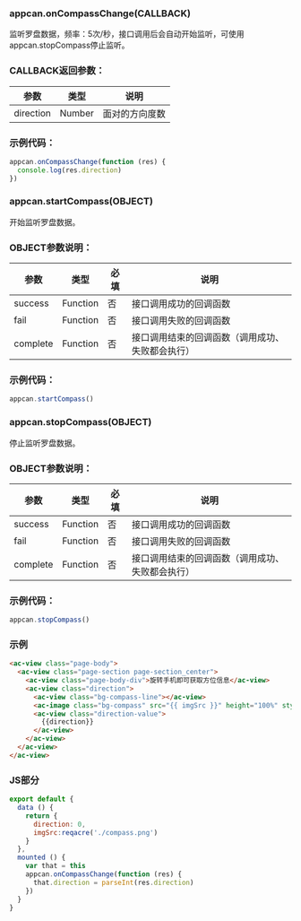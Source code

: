 ### appcan.onCompassChange(CALLBACK)

监听罗盘数据，频率：5次/秒，接口调用后会自动开始监听，可使用appcan.stopCompass停止监听。

### CALLBACK返回参数：

|参数|	类型|	说明|
|---|----|---|
|direction|	Number|	面对的方向度数|

### 示例代码：

````javascript
appcan.onCompassChange(function (res) {
  console.log(res.direction)
})
````

### appcan.startCompass(OBJECT)

开始监听罗盘数据。

### OBJECT参数说明：

|参数	|类型|	必填|	说明|
|----|----|----|----|
|success|	Function|	否	|接口调用成功的回调函数|
|fail|	Function|	否	|接口调用失败的回调函数|
|complete|	Function|	否|	接口调用结束的回调函数（调用成功、失败都会执行）|

### 示例代码：

```javascript
appcan.startCompass()
```


### appcan.stopCompass(OBJECT)

停止监听罗盘数据。

### OBJECT参数说明：

|参数	|类型|	必填|	说明|
|----|----|----|----|
|success|	Function|	否	|接口调用成功的回调函数|
|fail|	Function|	否	|接口调用失败的回调函数|
|complete|	Function|	否|	接口调用结束的回调函数（调用成功、失败都会执行）|

### 示例代码：

```javascript
appcan.stopCompass()
```

### 示例
```html
<ac-view class="page-body">
  <ac-view class="page-section page-section_center">
    <ac-view class="page-body-div">旋转手机即可获取方位信息</ac-view>
    <ac-view class="direction">
      <ac-view class="bg-compass-line"></ac-view>
      <ac-image class="bg-compass" src="{{ imgSrc }}" height="100%" style="{{'transform: rotate('+direction+'deg)'}}"></ac-image>
      <ac-view class="direction-value">
        {{direction}}
      </ac-view>
    </ac-view>
  </ac-view>
</ac-view>
```

### JS部分

```javascript
export default {
  data () {
    return {
      direction: 0,
      imgSrc:reqacre('./compass.png')
    }
  },
  mounted () {
    var that = this
    appcan.onCompassChange(function (res) {
      that.direction = parseInt(res.direction)
    })
  }
}
```

